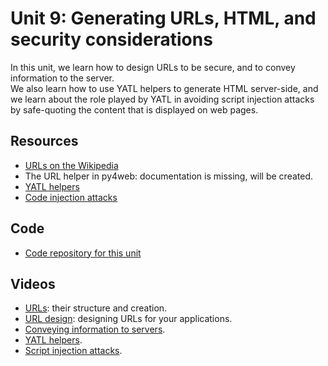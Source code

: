 # Unit 9: Generating URLs, HTML, and security considerations

In this unit, we learn how to design URLs to be secure, and to convey information to the server.  
We also learn how to use YATL helpers to generate HTML server-side, and we learn about the role played by YATL in avoiding script injection attacks by safe-quoting the content that is displayed on web pages. 

## Resources

* [URLs on the Wikipedia](https://en.wikipedia.org/wiki/URL)
* The URL helper in py4web: documentation is missing, will be created. 
* [YATL helpers](https://py4web.com/_documentation/static/en/chapter-10.html)
* [Code injection attacks](https://en.wikipedia.org/wiki/Code_injection)

## Code

* [Code repository for this unit](https://bitbucket.org/luca_de_alfaro/helpers_example/)

## Videos

* [URLs](https://drive.google.com/file/d/1MAmNIov4sZWT48jzAdDAg_VHD9AsuAoL/view?usp=sharing): their structure and creation.
* [URL design](https://drive.google.com/file/d/1A2fWB0GT6O1YqFPB0-eDRePcT3gzDrn6/view?usp=sharing): designing URLs for your applications.
* [Conveying information to servers](https://drive.google.com/file/d/108Or0Ne4tX8tKyDYDI8g48LTPwmzJWC-/view?usp=sharing).
* [YATL helpers](https://drive.google.com/file/d/1j8SdrrFUGobUmLa78tMSSixVSZ_u92hG/view?usp=sharing).
* [Script injection attacks](https://drive.google.com/file/d/172YCEQakIvVdIaUugInnWin7YGmJrYf4/view?usp=sharing).
